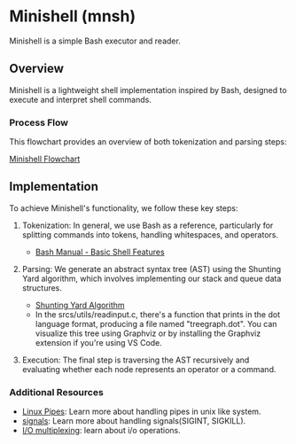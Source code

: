 # Minishell (mnsh)

Minishell is a simple Bash executor and reader.

## Overview

Minishell is a lightweight shell implementation inspired by Bash, designed to execute and interpret shell commands.

### Process Flow

This flowchart provides an overview of both tokenization and parsing steps:

[Minishell Flowchart](https://miro.com/app/board/uXjVMVi2_R4=/?share_link_id=555534915885)

## Implementation

To achieve Minishell's functionality, we follow these key steps:

1. Tokenization: In general, we use Bash as a reference, particularly for splitting commands into tokens, handling whitespaces, and operators.
   - [Bash Manual - Basic Shell Features](https://www.gnu.org/software/bash/manual/bash.html#Basic-Shell-Features)

2. Parsing: We generate an abstract syntax tree (AST) using the Shunting Yard algorithm, which involves implementing our stack and queue data structures.
   - [Shunting Yard Algorithm](https://brilliant.org/wiki/shunting-yard-algorithm/)
   - In the srcs/utils/readinput.c, there's a function that prints in the dot language format, producing a file named "treegraph.dot". You can visualize this tree using Graphviz or by installing the Graphviz extension if you're using VS Code.
3. Execution: The final step is traversing the AST recursively and evaluating whether each node represents an operator or a command.

### Additional Resources

- [Linux Pipes](https://tldp.org/LDP/lpg/node11.html): Learn more about handling pipes in unix like system.
- [signals](https://man7.org/linux/man-pages/man7/signal.7.html): Learn more about handling signals(SIGINT, SIGKILL).
- [I/O multiplexing](https://www.codequoi.com/en/handling-a-file-by-its-descriptor-in-c/): learn about i/o operations.
